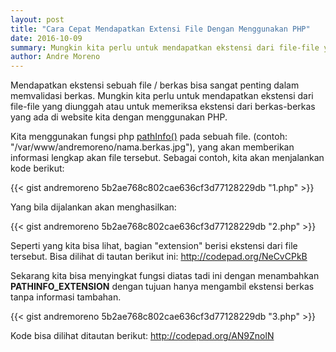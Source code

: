 ```yaml
---
layout: post
title: "Cara Cepat Mendapatkan Extensi File Dengan Menggunakan PHP"
date: 2016-10-09
summary: Mungkin kita perlu untuk mendapatkan ekstensi dari file-file yang diunggah atau untuk memeriksa ekstensi dari berkas-berkas yang ada di website kita dengan menggunakan PHP.
author: Andre Moreno
---
```


Mendapatkan ekstensi sebuah file / berkas bisa sangat penting dalam memvalidasi berkas. Mungkin kita perlu untuk mendapatkan ekstensi dari file-file yang diunggah atau untuk memeriksa ekstensi dari berkas-berkas yang ada di website kita dengan menggunakan PHP.

Kita menggunakan fungsi php <a href="http://php.net/manual/en/function.pathinfo.php">pathInfo()</a> pada sebuah file. (contoh: "/var/www/andremoreno/nama.berkas.jpg"), yang akan memberikan informasi lengkap akan file tersebut. Sebagai contoh, kita akan menjalankan kode berikut:


{{< gist andremoreno 5b2ae768c802cae636cf3d77128229db "1.php" >}}

Yang bila dijalankan akan menghasilkan:

{{< gist andremoreno 5b2ae768c802cae636cf3d77128229db "2.php" >}}

Seperti yang kita bisa lihat, bagian "extension" berisi ekstensi dari file tersebut.
Bisa dilihat di tautan berikut ini: <a href="http://codepad.org/NeCvCPkB">http://codepad.org/NeCvCPkB</a>

Sekarang kita bisa menyingkat fungsi diatas tadi ini dengan menambahkan **PATHINFO_EXTENSION** dengan tujuan hanya mengambil ekstensi berkas tanpa informasi tambahan.

{{< gist andremoreno 5b2ae768c802cae636cf3d77128229db "3.php" >}}

Kode bisa dilihat ditautan berikut: <a href="http://codepad.org/AN9ZnolN">http://codepad.org/AN9ZnolN</a>

